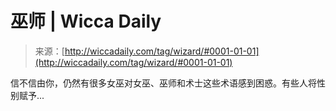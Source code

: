 <!--yml

分类: 未分类

日期: 2024年06月12日 18:26:00

-->

# 巫师 | Wicca Daily

> 来源：[http://wiccadaily.com/tag/wizard/#0001-01-01](http://wiccadaily.com/tag/wizard/#0001-01-01)

信不信由你，仍然有很多女巫对女巫、巫师和术士这些术语感到困惑。有些人将性别赋予...

